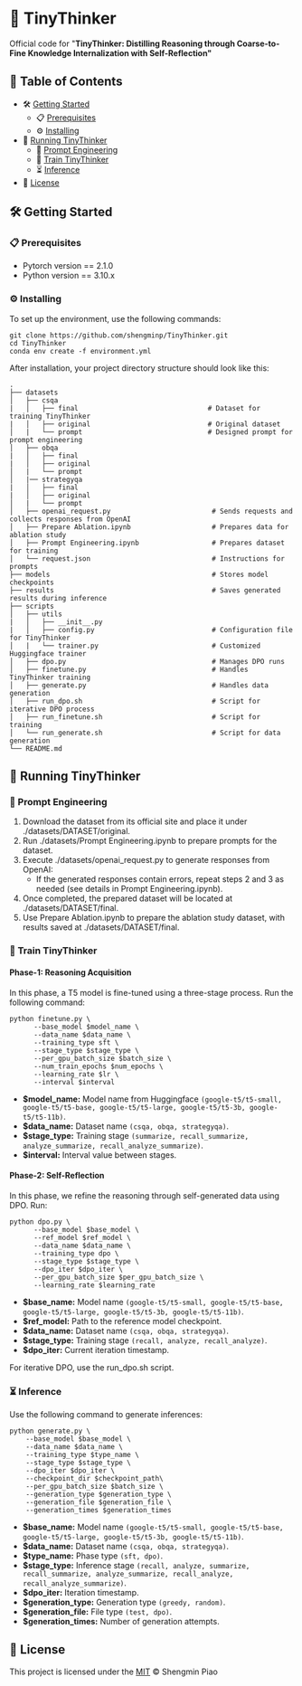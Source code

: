 # :thinking: TinyThinker

Official code for "**TinyThinker: Distilling Reasoning through Coarse-to-Fine Knowledge Internalization with Self-Reflection"**

## :bookmark_tabs: Table of Contents

- :hammer_and_wrench: [Getting Started](#hammer_and_wrench-getting-started)
  - :clipboard: [Prerequisites](#clipboard-prerequisites)
  - :gear: [Installing](#gear-installing)
- :rocket: [Running TinyThinker](#rocket-running-tinythinker)
  - :memo: [Prompt Engineering](#memo-prompt-engineering)
  - :dart: [Train TinyThinker](#dart-train-tinythinker)
  - :hourglass_flowing_sand: [Inference](#hourglass_flowing_sand-inference)
- :page_facing_up: [License](#page_facing_up-license)

## :hammer_and_wrench: Getting Started

### :clipboard: Prerequisites

* Pytorch version == 2.1.0
* Python version == 3.10.x

### :gear: Installing

To set up the environment, use the following commands:

```
git clone https://github.com/shengminp/TinyThinker.git
cd TinyThinker
conda env create -f environment.yml
```

After installation, your project directory structure should look like this:
    
    .
    ├── datasets
    │   ├── csqa
    |   │   ├── final                                # Dataset for training TinyThinker
    |   │   ├── original                             # Original dataset  
    │   |   └── prompt                               # Designed prompt for prompt engineering
    │   ├── obqa
    |   │   ├── final
    |   │   ├── original
    │   |   └── prompt
    │   |── strategyqa
    |   │   ├── final
    |   │   ├── original
    │   |   └── prompt
    │   ├── openai_request.py                         # Sends requests and collects responses from OpenAI
    │   ├── Prepare Ablation.ipynb                    # Prepares data for ablation study
    │   ├── Prompt Engineering.ipynb                  # Prepares dataset for training
    │   └── request.json                              # Instructions for prompts
    ├── models                                        # Stores model checkpoints
    ├── results                                       # Saves generated results during inference
    ├── scripts
    │   ├── utils
    |   │   ├── __init__.py
    |   │   ├── config.py                             # Configuration file for TinyThinker
    │   |   └── trainer.py                            # Customized Huggingface trainer
    │   ├── dpo.py                                    # Manages DPO runs
    │   ├── finetune.py                               # Handles TinyThinker training
    │   ├── generate.py                               # Handles data generation
    │   ├── run_dpo.sh                                # Script for iterative DPO process
    │   ├── run_finetune.sh                           # Script for training
    │   └── run_generate.sh                           # Script for data generation
    └── README.md

## :rocket: Running TinyThinker

### :memo: Prompt Engineering
1. Download the dataset from its official site and place it under ./datasets/DATASET/original.
2. Run ./datasets/Prompt Engineering.ipynb to prepare prompts for the dataset.
3. Execute ./datasets/openai_request.py to generate responses from OpenAI:
   - If the generated responses contain errors, repeat steps 2 and 3 as needed (see details in Prompt Engineering.ipynb).
4. Once completed, the prepared dataset will be located at ./datasets/DATASET/final.
5. Use Prepare Ablation.ipynb to prepare the ablation study dataset, with results saved at ./datasets/DATASET/final.
   
### :dart: Train TinyThinker
#### **Phase-1: Reasoning Acquisition**
In this phase, a T5 model is fine-tuned using a three-stage process. Run the following command:
```
python finetune.py \
      --base_model $model_name \
      --data_name $data_name \
      --training_type sft \
      --stage_type $stage_type \
      --per_gpu_batch_size $batch_size \
      --num_train_epochs $num_epochs \
      --learning_rate $lr \
      --interval $interval
```
- **$model_name:** Model name from Huggingface ```(google-t5/t5-small, google-t5/t5-base, google-t5/t5-large, google-t5/t5-3b, google-t5/t5-11b)```.
- **$data_name:** Dataset name ```(csqa, obqa, strategyqa)```.
- **$stage_type:** Training stage ```(summarize, recall_summarize, analyze_summarize, recall_analyze_summarize)```.
- **$interval:** Interval value between stages.

#### **Phase-2: Self-Reflection**
In this phase, we refine the reasoning through self-generated data using DPO. Run:
```
python dpo.py \
      --base_model $base_model \
      --ref_model $ref_model \
      --data_name $data_name \
      --training_type dpo \
      --stage_type $stage_type \
      --dpo_iter $dpo_iter \
      --per_gpu_batch_size $per_gpu_batch_size \
      --learning_rate $learning_rate
```
- **$base_name:** Model name ```(google-t5/t5-small, google-t5/t5-base, google-t5/t5-large, google-t5/t5-3b, google-t5/t5-11b)```.
- **$ref_model:** Path to the reference model checkpoint.
- **$data_name:** Dataset name ```(csqa, obqa, strategyqa)```.
- **$stage_type:** Training stage ```(recall, analyze, recall_analyze)```.
- **$dpo_iter:** Current iteration timestamp.

For iterative DPO, use the run_dpo.sh script.

### :hourglass_flowing_sand: Inference
Use the following command to generate inferences:
```
python generate.py \
    --base_model $base_model \
    --data_name $data_name \
    --training_type $type_name \
    --stage_type $stage_type \
    --dpo_iter $dpo_iter \
    --checkpoint_dir $checkpoint_path\
    --per_gpu_batch_size $batch_size \
    --generation_type $generation_type \
    --generation_file $generation_file \
    --generation_times $generation_times
```
- **$base_name:** Model name ```(google-t5/t5-small, google-t5/t5-base, google-t5/t5-large, google-t5/t5-3b, google-t5/t5-11b)```.
- **$data_name:** Dataset name ```(csqa, obqa, strategyqa)```.
- **$type_name:** Phase type ```(sft, dpo)```.
- **$stage_type:** Inference stage ```(recall, analyze, summarize, recall_summarize, analyze_summarize, recall_analyze, recall_analyze_summarize)```.
- **$dpo_iter:** Iteration timestamp.
- **$generation_type:** Generation type ```(greedy, random)```.
- **$generation_file:** File type ```(test, dpo)```.
- **$generation_times:** Number of generation attempts.

## :page_facing_up: License

This project is licensed under the [MIT](LICENSE) © Shengmin Piao
